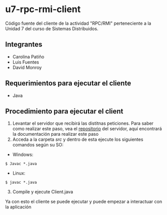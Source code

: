# u7-rpc-rmi-client
Código fuente del cliente de la actividad "RPC/RMI" perteneciente a la Unidad 7 del curso de Sistemas Distribuidos.

## Integrantes
- Carolina Patiño
- Luis Fuentes
- David Monroy

## Requerimientos para ejecutar el cliente
- Java

## Procedimiento para ejecutar el client
1. Levantar el servidor que recibirá las distitnas peticiones. Para saber como realizar este paso, vea el [repositorio](https://github.com/LuisRFuentes54/u7-rpc-rmi-server) del servidor, aquí encontrará la documentación para realizar este paso
2. Acceda a la carpeta _src_ y dentro de esta ejecute los siguientes comandos según su SO:
- Windows:
```
$ Javac *.java
```
- Linux:
```
$ javac *.java
```
3. Compile y ejecute Client.java

Ya con esto el cliente se puede ejecutar y puede empezar a interactuar con la aplicación
